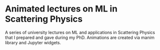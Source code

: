 # Animated lectures on ML in Scattering Physics

A series of university lectures on ML and applications in Scattering Physics that I prepared and gave during my PhD. Animations are created via manim library and Jupyter widgets.
